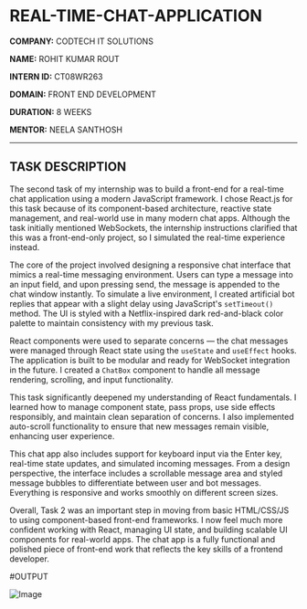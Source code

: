 # REAL-TIME-CHAT-APPLICATION

**COMPANY:** CODTECH IT SOLUTIONS
  
**NAME:** ROHIT KUMAR ROUT
  
**INTERN ID:** CT08WR263
  
**DOMAIN:** FRONT END DEVELOPMENT
  
**DURATION:** 8 WEEKS
  
**MENTOR:** NEELA SANTHOSH  

---

## TASK DESCRIPTION

The second task of my internship was to build a front-end for a real-time chat application using a modern JavaScript framework. I chose React.js for this task because of its component-based architecture, reactive state management, and real-world use in many modern chat apps. Although the task initially mentioned WebSockets, the internship instructions clarified that this was a front-end-only project, so I simulated the real-time experience instead.

The core of the project involved designing a responsive chat interface that mimics a real-time messaging environment. Users can type a message into an input field, and upon pressing send, the message is appended to the chat window instantly. To simulate a live environment, I created artificial bot replies that appear with a slight delay using JavaScript's `setTimeout()` method. The UI is styled with a Netflix-inspired dark red-and-black color palette to maintain consistency with my previous task.

React components were used to separate concerns — the chat messages were managed through React state using the `useState` and `useEffect` hooks. The application is built to be modular and ready for WebSocket integration in the future. I created a `ChatBox` component to handle all message rendering, scrolling, and input functionality.

This task significantly deepened my understanding of React fundamentals. I learned how to manage component state, pass props, use side effects responsibly, and maintain clean separation of concerns. I also implemented auto-scroll functionality to ensure that new messages remain visible, enhancing user experience.

This chat app also includes support for keyboard input via the Enter key, real-time state updates, and simulated incoming messages. From a design perspective, the interface includes a scrollable message area and styled message bubbles to differentiate between user and bot messages. Everything is responsive and works smoothly on different screen sizes.

Overall, Task 2 was an important step in moving from basic HTML/CSS/JS to using component-based front-end frameworks. I now feel much more confident working with React, managing UI state, and building scalable UI components for real-world apps. The chat app is a fully functional and polished piece of front-end work that reflects the key skills of a frontend developer.

#OUTPUT

![Image](https://github.com/user-attachments/assets/174d83b4-4275-4339-bb62-5b7f0e767881)
